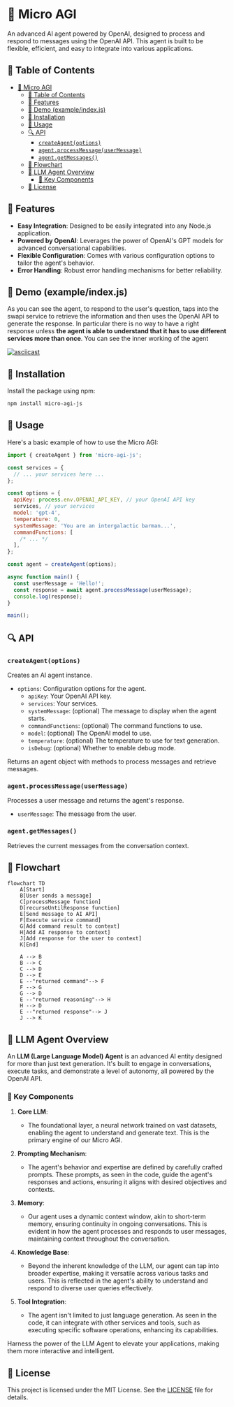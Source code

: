 # 🤖 Micro AGI

An advanced AI agent powered by OpenAI, designed to process and respond to messages using the OpenAI API. This agent is built to be flexible, efficient, and easy to integrate into various applications.

## 📜 Table of Contents

- [🤖 Micro AGI](#-micro-agi)
  - [📜 Table of Contents](#-table-of-contents)
  - [🌟 Features](#-features)
  - [🎥 Demo (example/index.js)](#-demo-exampleindexjs)
  - [🔧 Installation](#-installation)
  - [🚀 Usage](#-usage)
  - [🔍 API](#-api)
    - [`createAgent(options)`](#createagentoptions)
    - [`agent.processMessage(userMessage)`](#agentprocessmessageusermessage)
    - [`agent.getMessages()`](#agentgetmessages)
  - [🔀 Flowchart](#-flowchart)
  - [🧠 LLM Agent Overview](#-llm-agent-overview)
    - [🔑 Key Components](#-key-components)
  - [📄 License](#-license)

## 🌟 Features

- **Easy Integration**: Designed to be easily integrated into any Node.js application.
- **Powered by OpenAI**: Leverages the power of OpenAI's GPT models for advanced conversational capabilities.
- **Flexible Configuration**: Comes with various configuration options to tailor the agent's behavior.
- **Error Handling**: Robust error handling mechanisms for better reliability.

## 🎥 Demo (example/index.js)

As you can see the agent, to respond to the user's question, taps into the swapi service to retrieve the information and then uses the OpenAI API to generate the response. In particular there is no way to have a right response unless **the agent is able to understand that it has to use different services more than once**.
You can see the inner working of the agent

[![asciicast](https://asciinema.org/a/pa8hSexSSHlM4rGz3dupeW6N9.svg)](https://asciinema.org/a/pa8hSexSSHlM4rGz3dupeW6N9)

## 🔧 Installation

Install the package using npm:

```bash
npm install micro-agi-js
```

## 🚀 Usage

Here's a basic example of how to use the Micro AGI:

```javascript
import { createAgent } from 'micro-agi-js';

const services = {
  // ... your services here ...
};

const options = {
  apiKey: process.env.OPENAI_API_KEY, // your OpenAI API key
  services, // your services
  model: 'gpt-4',
  temperature: 0,
  systemMessage: 'You are an intergalactic barman...',
  commandFunctions: [
    /* ... */
  ],
};

const agent = createAgent(options);

async function main() {
  const userMessage = 'Hello!';
  const response = await agent.processMessage(userMessage);
  console.log(response);
}

main();
```

## 🔍 API

### `createAgent(options)`

Creates an AI agent instance.

- `options`: Configuration options for the agent.
  - `apiKey`: Your OpenAI API key.
  - `services`: Your services.
  - `systemMessage`: (optional) The message to display when the agent starts.
  - `commandFunctions`: (optional) The command functions to use.
  - `model`: (optional) The OpenAI model to use.
  - `temperature`: (optional) The temperature to use for text generation.
  - `isDebug`: (optional) Whether to enable debug mode.

Returns an agent object with methods to process messages and retrieve messages.

### `agent.processMessage(userMessage)`

Processes a user message and returns the agent's response.

- `userMessage`: The message from the user.

### `agent.getMessages()`

Retrieves the current messages from the conversation context.

## 🔀 Flowchart

```mermaid
flowchart TD
    A[Start]
    B[User sends a message]
    C[processMessage function]
    D[recurseUntilResponse function]
    E[Send message to AI API]
    F[Execute service command]
    G[Add command result to context]
    H[Add AI response to context]
    J[Add response for the user to context]
    K[End]

    A --> B
    B --> C
    C --> D
    D --> E
    E --"returned command"--> F
    F --> G
    G --> D
    E --"returned reasoning"--> H
    H --> D
    E --"returned response"--> J
    J --> K
```

## 🧠 LLM Agent Overview

An **LLM (Large Language Model) Agent** is an advanced AI entity designed for more than just text generation. It's built to engage in conversations, execute tasks, and demonstrate a level of autonomy, all powered by the OpenAI API.

### 🔑 Key Components

1. **Core LLM**:

   - The foundational layer, a neural network trained on vast datasets, enabling the agent to understand and generate text. This is the primary engine of our Micro AGI.

2. **Prompting Mechanism**:

   - The agent's behavior and expertise are defined by carefully crafted prompts. These prompts, as seen in the code, guide the agent's responses and actions, ensuring it aligns with desired objectives and contexts.

3. **Memory**:

   - Our agent uses a dynamic context window, akin to short-term memory, ensuring continuity in ongoing conversations. This is evident in how the agent processes and responds to user messages, maintaining context throughout the conversation.

4. **Knowledge Base**:

   - Beyond the inherent knowledge of the LLM, our agent can tap into broader expertise, making it versatile across various tasks and users. This is reflected in the agent's ability to understand and respond to diverse user queries effectively.

5. **Tool Integration**:

   - The agent isn't limited to just language generation. As seen in the code, it can integrate with other services and tools, such as executing specific software operations, enhancing its capabilities.

Harness the power of the LLM Agent to elevate your applications, making them more interactive and intelligent.

## 📄 License

This project is licensed under the MIT License. See the [LICENSE](./LICENSE.md) file for details.
